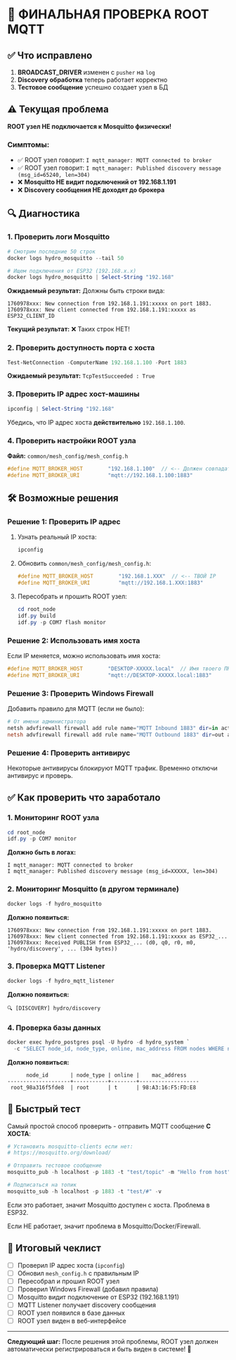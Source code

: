 # 🔧 ФИНАЛЬНАЯ ПРОВЕРКА ROOT MQTT

## ✅ Что исправлено

1. **BROADCAST_DRIVER** изменен с `pusher` на `log` 
2. **Discovery обработка** теперь работает корректно
3. **Тестовое сообщение** успешно создает узел в БД

## ⚠️ Текущая проблема

**ROOT узел НЕ подключается к Mosquitto физически!**

### Симптомы:
- ✅ ROOT узел говорит: `I mqtt_manager: MQTT connected to broker`
- ✅ ROOT узел говорит: `I mqtt_manager: Published discovery message (msg_id=65240, len=304)`
- ❌ **Mosquitto НЕ видит подключений от 192.168.1.191**
- ❌ **Discovery сообщения НЕ доходят до брокера**

## 🔍 Диагностика

### 1. Проверить логи Mosquitto

```powershell
# Смотрим последние 50 строк
docker logs hydro_mosquitto --tail 50

# Ищем подключения от ESP32 (192.168.x.x)
docker logs hydro_mosquitto | Select-String "192.168"
```

**Ожидаемый результат:** Должны быть строки вида:
```
1760978xxx: New connection from 192.168.1.191:xxxxx on port 1883.
1760978xxx: New client connected from 192.168.1.191:xxxxx as ESP32_CLIENT_ID
```

**Текущий результат:** ❌ Таких строк НЕТ!

### 2. Проверить доступность порта с хоста

```powershell
Test-NetConnection -ComputerName 192.168.1.100 -Port 1883
```

**Ожидаемый результат:** `TcpTestSucceeded : True`

### 3. Проверить IP адрес хост-машины

```powershell
ipconfig | Select-String "192.168"
```

Убедись, что IP адрес хоста **действительно** `192.168.1.100`.

### 4. Проверить настройки ROOT узла

**Файл:** `common/mesh_config/mesh_config.h`

```c
#define MQTT_BROKER_HOST        "192.168.1.100"  // <-- Должен совпадать с IP хоста!
#define MQTT_BROKER_URI         "mqtt://192.168.1.100:1883"
```

## 🛠️ Возможные решения

### Решение 1: Проверить IP адрес

1. Узнать реальный IP хоста:
   ```powershell
   ipconfig
   ```

2. Обновить `common/mesh_config/mesh_config.h`:
   ```c
   #define MQTT_BROKER_HOST        "192.168.1.XXX"  // <-- ТВОЙ IP
   #define MQTT_BROKER_URI         "mqtt://192.168.1.XXX:1883"
   ```

3. Пересобрать и прошить ROOT узел:
   ```powershell
   cd root_node
   idf.py build
   idf.py -p COM7 flash monitor
   ```

### Решение 2: Использовать имя хоста

Если IP меняется, можно использовать имя хоста:

```c
#define MQTT_BROKER_HOST        "DESKTOP-XXXXX.local"  // Имя твоего ПК
#define MQTT_BROKER_URI         "mqtt://DESKTOP-XXXXX.local:1883"
```

### Решение 3: Проверить Windows Firewall

Добавить правило для MQTT (если не было):

```powershell
# От имени администратора
netsh advfirewall firewall add rule name="MQTT Inbound 1883" dir=in action=allow protocol=TCP localport=1883
netsh advfirewall firewall add rule name="MQTT Outbound 1883" dir=out action=allow protocol=TCP localport=1883
```

### Решение 4: Проверить антивирус

Некоторые антивирусы блокируют MQTT трафик. Временно отключи антивирус и проверь.

## ✅ Как проверить что заработало

### 1. Мониторинг ROOT узла

```powershell
cd root_node
idf.py -p COM7 monitor
```

**Должно быть в логах:**
```
I mqtt_manager: MQTT connected to broker
I mqtt_manager: Published discovery message (msg_id=XXXXX, len=304)
```

### 2. Мониторинг Mosquitto (в другом терминале)

```powershell
docker logs -f hydro_mosquitto
```

**Должно появиться:**
```
1760978xxx: New connection from 192.168.1.191:xxxxx on port 1883.
1760978xxx: New client connected from 192.168.1.191:xxxxx as ESP32_...
1760978xxx: Received PUBLISH from ESP32_... (d0, q0, r0, m0, 'hydro/discovery', ... (304 bytes))
```

### 3. Проверка MQTT Listener

```powershell
docker logs -f hydro_mqtt_listener
```

**Должно появиться:**
```
🔍 [DISCOVERY] hydro/discovery
```

### 4. Проверка базы данных

```powershell
docker exec hydro_postgres psql -U hydro -d hydro_system `
  -c "SELECT node_id, node_type, online, mac_address FROM nodes WHERE node_type='root';"
```

**Должно появиться:**
```
      node_id       | node_type | online |    mac_address    
--------------------+-----------+--------+-------------------
 root_98a316f5fde8  | root      | t      | 98:A3:16:F5:FD:E8
```

## 🎯 Быстрый тест

Самый простой способ проверить - отправить MQTT сообщение **С ХОСТА**:

```powershell
# Установить mosquitto-clients если нет:
# https://mosquitto.org/download/

# Отправить тестовое сообщение
mosquitto_pub -h localhost -p 1883 -t "test/topic" -m "Hello from host"

# Подписаться на топик
mosquitto_sub -h localhost -p 1883 -t "test/#" -v
```

Если это работает, значит Mosquitto доступен с хоста. Проблема в ESP32.

Если НЕ работает, значит проблема в Mosquitto/Docker/Firewall.

## 📝 Итоговый чеклист

- [ ] Проверил IP адрес хоста (`ipconfig`)
- [ ] Обновил `mesh_config.h` с правильным IP
- [ ] Пересобрал и прошил ROOT узел
- [ ] Проверил Windows Firewall (добавил правила)
- [ ] Mosquitto видит подключение от ESP32 (192.168.1.191)
- [ ] MQTT Listener получает discovery сообщения
- [ ] ROOT узел появился в базе данных
- [ ] ROOT узел виден в веб-интерфейсе

---

**Следующий шаг:** После решения этой проблемы, ROOT узел должен автоматически регистрироваться и быть виден в системе! 🎉

